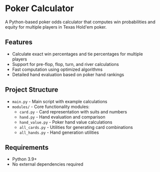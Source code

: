 # Poker Calculator

A Python-based poker odds calculator that computes win probabilities and equity for multiple players in Texas Hold'em poker.

## Features

- Calculate exact win percentages and tie percentages for multiple players
- Support for pre-flop, flop, turn, and river calculations
- Fast computation using optimized algorithms
- Detailed hand evaluation based on poker hand rankings

## Project Structure

- `main.py` - Main script with example calculations
- `modules/` - Core functionality modules:
  - `card.py` - Card representation with suits and numbers
  - `hand.py` - Hand evaluation and comparison
  - `hand_value.py` - Poker hand value calculations
  - `all_cards.py` - Utilities for generating card combinations
  - `all_hands.py` - Hand generation utilities


## Requirements

- Python 3.9+
- No external dependencies required
